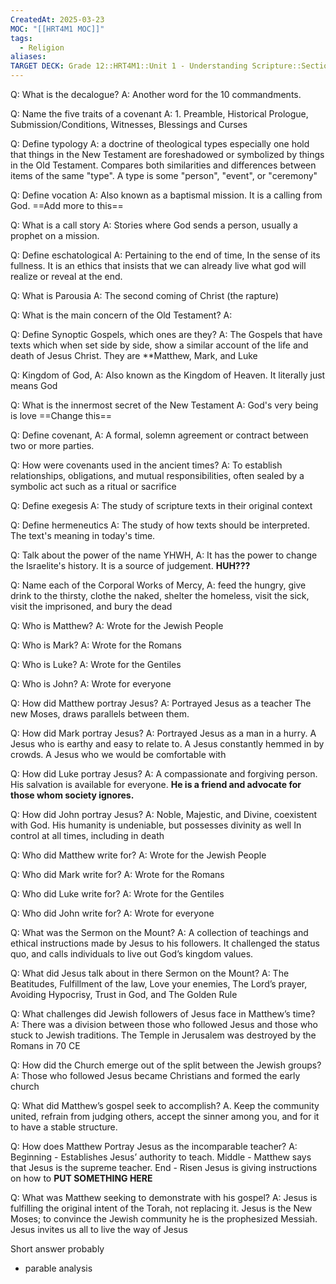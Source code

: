```yaml
---
CreatedAt: 2025-03-23
MOC: "[[HRT4M1 MOC]]"
tags:
  - Religion
aliases: 
TARGET DECK: Grade 12::HRT4M1::Unit 1 - Understanding Scripture::Section 2-3
---
```

Q: What is the decalogue?
A: Another word for the 10 commandments.
<!--ID: 1743694470914-->


Q: Name the five traits of a covenant
A: 1. Preamble, Historical Prologue, Submission/Conditions, Witnesses, Blessings and Curses
<!--ID: 1743694470924-->


Q: Define typology
A: a doctrine of theological types especially one hold that things in the New Testament are foreshadowed or symbolized by things in the Old Testament. Compares both similarities and differences between items of the same "type". A type is some "person", "event", or "ceremony"
<!--ID: 1743694470931-->


Q: Define vocation 
A: Also known as a baptismal mission. It is a calling from God. ==Add more to this==
<!--ID: 1743694470936-->


Q: What is a call story 
A: Stories where God sends a person, usually a prophet on a mission. 
<!--ID: 1743694470940-->


Q: Define eschatological 
A: Pertaining to the end of time, In the sense of its fullness. It is an ethics that insists that we can already live what god will realize or reveal at the end.
<!--ID: 1743694470946-->


Q: What is Parousia 
A: The second coming of Christ (the rapture)

Q: What is the main concern of the Old Testament?
A:

Q: Define Synoptic Gospels, which ones are they?
A: The Gospels that have texts which when set side by side, show a similar account of the life and death of Jesus Christ. They are **Matthew, Mark, and Luke
<!--ID: 1743694470951-->



Q: Kingdom of God, 
A: Also known as the Kingdom of Heaven. It literally just means God
<!--ID: 1743694470957-->


Q: What is the innermost secret of the New Testament
A: God's very being is love ==Change this== 
<!--ID: 1743694470963-->


Q: Define covenant, 
A: A formal, solemn agreement or contract between two or more parties. 
<!--ID: 1743694470968-->

Q: How were covenants used in the ancient times?
A: To establish relationships, obligations, and mutual responsibilities, often sealed by a symbolic act such as a ritual or sacrifice

Q: Define exegesis 
A: The study of scripture texts in their original context
<!--ID: 1743694470974-->


Q: Define hermeneutics
A: The study of how texts should be interpreted. The text's meaning in today's time.
<!--ID: 1743694470980-->


Q: Talk about the power of the name YHWH,
A: It has the power to change the Israelite's history. It is a source of judgement. **HUH???**
<!--ID: 1743694470984-->


Q: Name each of the Corporal Works of Mercy,
A: feed the hungry, give drink to the thirsty, clothe the naked, shelter the homeless, visit the sick, visit the imprisoned, and bury the dead
<!--ID: 1743694470989-->

Q: Who is Matthew? 
A: Wrote for the Jewish People

Q: Who is Mark?
A: Wrote for the Romans

Q: Who is Luke?
A: Wrote for the Gentiles

Q: Who is John?
A: Wrote for everyone


Q: How did Matthew portray Jesus?
A: Portrayed Jesus as a teacher
The new Moses, draws parallels between them.

Q: How did Mark portray Jesus?
A: Portrayed Jesus as a man in a hurry. 
A Jesus who is earthy and easy to relate to. 
A Jesus constantly hemmed in by crowds.
A Jesus who we would be comfortable with

Q: How did Luke portray Jesus?
A: A compassionate and forgiving person.
His salvation is available for everyone.
**He is a friend and advocate for those whom society ignores.**

Q: How did John portray Jesus?
A: Noble, Majestic, and Divine, coexistent with God.
His humanity is undeniable, but possesses divinity as well
In control at all times, including in death

Q: Who did Matthew write for?
A: Wrote for the Jewish People

Q: Who did Mark write for?
A: Wrote for the Romans

Q: Who did Luke write for?
A: Wrote for the Gentiles

Q: Who did John write for?
A: Wrote for everyone

Q: What was the Sermon on the Mount?
A: A collection of teachings and ethical instructions made by Jesus to his followers. It challenged the status quo, and calls individuals to live out God’s kingdom values.

Q: What did Jesus talk about in there Sermon on the Mount?
A: The Beatitudes, Fulfillment of the law, Love your enemies, The Lord’s prayer, Avoiding Hypocrisy, Trust in God, and The Golden Rule

Q: What challenges did Jewish followers of Jesus face in Matthew’s time?
A: There was a division between those who followed Jesus and those who stuck to Jewish traditions. The Temple in Jerusalem was destroyed by the Romans in 70 CE

Q: How did the Church emerge out of the split between the Jewish groups?
A: Those who followed Jesus became Christians and formed the early church

Q: What did Matthew’s gospel seek to accomplish?
A. Keep the community united, refrain from judging others, accept the sinner among you, and for it to have a stable structure. 

Q: How does Matthew Portray Jesus as the incomparable teacher?
A: Beginning - Establishes Jesus’ authority to teach. Middle - Matthew says that Jesus is the supreme teacher. End - Risen Jesus is giving instructions on how to **PUT SOMETHING HERE**


Q: What was Matthew seeking to demonstrate with his gospel?
A: Jesus is fulfilling the original intent of the Torah, not replacing it. Jesus is the New Moses; to convince the Jewish community he is the prophesized Messiah. Jesus invites us all to live the way of Jesus

Short answer probably
- parable analysis